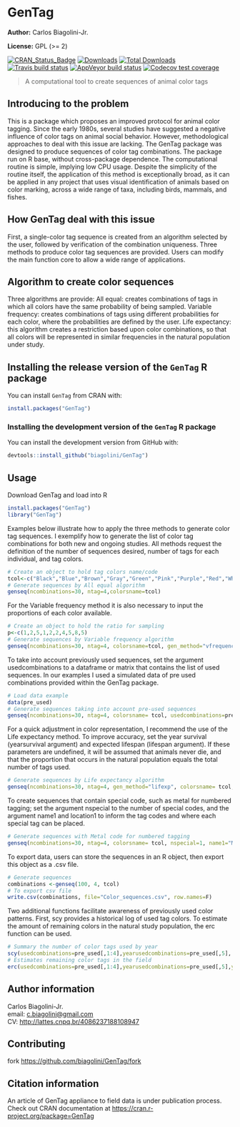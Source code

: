 # GenTag
**Author:**  Carlos Biagolini-Jr.

**License:** GPL (>= 2)

<!-- badges: start -->
[![CRAN_Status_Badge](http://www.r-pkg.org/badges/version/GenTag)](https://cran.r-project.org/package=GenTag)
[![Downloads](https://cranlogs.r-pkg.org/badges/GenTag)](https://CRAN.R-project.org/package=GenTag)
[![Total Downloads](https://cranlogs.r-pkg.org/badges/grand-total/GenTag?color=orange)](https://CRAN.R-project.org/package=GenTag)
[![Travis build status](https://travis-ci.org/biagolini/GenTag.svg?branch=master)](https://travis-ci.org/biagolini/GenTag)
[![AppVeyor build status](https://ci.appveyor.com/api/projects/status/github/biagolini/GenTag?branch=master&svg=true)](https://ci.appveyor.com/project/biagolini/GenTag)
[![Codecov test coverage](https://codecov.io/gh/biagolini/GenTag/branch/master/graph/badge.svg)](https://codecov.io/gh/biagolini/GenTag?branch=master)
<!-- badges: end -->



> A computational tool to create sequences of animal color tags

## Introducing to the problem
This is a package which proposes an improved protocol for animal color tagging. Since the early 1980s, several studies have suggested a negative influence of color tags on animal social behavior. However, methodological approaches to deal with this issue are lacking.  The GenTag package was designed to produce sequences of color tag combinations. The package run on R base, without cross-package dependence. The computational routine is simple, implying low CPU usage. Despite the simplicity of the routine itself, the application of this method is exceptionally broad, as it can be applied in any project that uses visual identification of animals based on color marking, across a wide range of taxa, including birds, mammals, and fishes. 

## How GenTag deal with this issue
First, a single-color tag sequence is created from an algorithm selected by the user, followed by verification of the combination uniqueness. Three methods to produce color tag sequences are provided. Users can modify the main function core to allow a wide range of applications. 

## Algorithm to create color sequences 
Three algorithms are provide: 
 All equal: creates combinations of tags in which all colors have the same probability of being sampled. 
 Variable frequency: creates combinations of tags using different probabilities for each color, where the probabilities are defined by the user. 
 Life expectancy: this algorithm creates a restriction based upon color combinations, so that all colors will be represented in similar frequencies in the natural population under study. 

## Installing the release version of the `GenTag` R package
You can install `GenTag` from CRAN with:
``` r
install.packages("GenTag")
```

### Installing the development version of the `GenTag` R package
You can install the development version from GitHub with:
``` r
devtools::install_github("biagolini/GenTag")
```

## Usage
Download GenTag and load into R
``` r
install.packages("GenTag")
library("GenTag")
```
Examples below illustrate how to apply the three methods to generate color tag sequences. I exemplify how to generate the list of color tag combinations for both new and ongoing studies. All methods request the definition of the number of sequences desired, number of tags for each individual, and tag colors.
``` r
# Create an object to hold tag colors name/code
tcol<-c("Black","Blue","Brown","Gray","Green","Pink","Purple","Red","White","Yellow") 
# Generate sequences by All equal algorithm 
genseq(ncombinations=30, ntag=4,colorsname=tcol)
```
For the Variable frequency method it is also necessary to input the proportions of each color available.
``` r
# Create an object to hold the ratio for sampling 
p<-c(1,2,5,1,2,2,4,5,8,5) 
# Generate sequences by Variable frequency algorithm 
genseq(ncombinations=30, ntag=4, colorsname=tcol, gen_method="vfrequency", colorsf=p)
```
To take into account previously used sequences, set the argument usedcombinations to a dataframe or matrix that contains the list of used sequences. In our examples I used a simulated data of pre used combinations provided within the GenTag package.

``` r
# Load data example
data(pre_used)
# Generate sequences taking into account pre-used sequences
genseq(ncombinations=30, ntag=4, colorsname= tcol, usedcombinations=pre_used[,1:4])
```
For a quick adjustment in color representation, I recommend the use of the Life expectancy method. To improve accuracy, set the year survival (yearsurvival argument) and expected lifespan (lifespan argument). If these parameters are undefined, it will be assumed that animals never die, and that the proportion that occurs in the natural population equals the total number of tags used.
``` r
# Generate sequences by Life expectancy algorithm 
genseq(ncombinations=30, ntag=4, gen_method="lifexp", colorsname= tcol, usedcombinations=pre_used[,1:4],  yearusedcombinations=pre_used[,5], yearsurvival= 0.8, lifespan=5, currentyear=2019)
```
To create sequences that contain special code, such as metal for numbered tagging; set the argument nspecial to the number of special codes, and the argument name1 and location1 to inform the tag codes and where each special tag can be placed. 
``` r
# Generate sequences with Metal code for numbered tagging 
genseq(ncombinations=30, ntag=4, colorsname= tcol, nspecial=1, name1="Metal", location1=c(2,4))
```
To export data, users can store the sequences in an R object, then export this object as a .csv file.
``` r
# Generate sequences 
combinations <-genseq(100, 4, tcol)
# To export csv file
write.csv(combinations, file="Color_sequences.csv", row.names=F)
```
Two additional functions facilitate awareness of previously used color patterns. First, scy provides a historical log of used tag colors. To estimate the amount of remaining colors in the natural study population, the erc function can be used.
``` r
# Summary the number of color tags used by year
scy(usedcombinations=pre_used[,1:4],yearusedcombinations=pre_used[,5], hide_color="EMPTY")
# Estimates remaining color tags in the field
erc(usedcombinations=pre_used[,1:4],yearusedcombinations=pre_used[,5],yearsurvival=0.8, hide_color="EMPTY")
```
## Author information
Carlos Biagolini-Jr.  
email: <c.biagolini@gmail.com>  
CV: <http://lattes.cnpq.br/4086237188108947>  

## Contributing
 fork <https://github.com/biagolini/GenTag/fork>
 
##  Citation information
An article of GenTag appliance to field data is under publication process. 
Check out CRAN documentation at https://cran.r-project.org/package=GenTag
